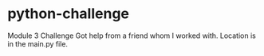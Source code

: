 # python-challenge
Module 3 Challenge
Got help from a friend whom I worked with.  Location is in the main.py file.  

